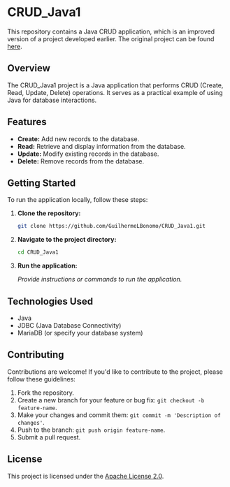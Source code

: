 # CRUD_Java1

This repository contains a Java CRUD application, which is an improved version of a project developed earlier. The original project can be found [here](https://github.com/GuilhermeLBonomo/SENAC/blob/main/ProgramacaoJava/ProvaJava2Periodo2).

## Overview

The CRUD_Java1 project is a Java application that performs CRUD (Create, Read, Update, Delete) operations. It serves as a practical example of using Java for database interactions.

## Features

- **Create:** Add new records to the database.
- **Read:** Retrieve and display information from the database.
- **Update:** Modify existing records in the database.
- **Delete:** Remove records from the database.

## Getting Started

To run the application locally, follow these steps:

1. **Clone the repository:**

    ```bash
    git clone https://github.com/GuilhermeLBonomo/CRUD_Java1.git
    ```

2. **Navigate to the project directory:**

    ```bash
    cd CRUD_Java1
    ```

3. **Run the application:**

    _Provide instructions or commands to run the application._

## Technologies Used

- Java
- JDBC (Java Database Connectivity)
- MariaDB (or specify your database system)

## Contributing

Contributions are welcome! If you'd like to contribute to the project, please follow these guidelines:

1. Fork the repository.
2. Create a new branch for your feature or bug fix: `git checkout -b feature-name`.
3. Make your changes and commit them: `git commit -m 'Description of changes'`.
4. Push to the branch: `git push origin feature-name`.
5. Submit a pull request.

## License

This project is licensed under the [Apache License 2.0](LICENSE).

